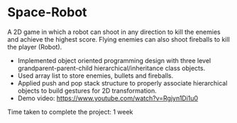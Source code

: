 # Space-Robot

A 2D game in which a robot can shoot in any direction to kill the enemies and achieve the highest score. Flying enemies can also shoot fireballs to kill the player (Robot).
- Implemented object oriented programming design with three level grandparent-parent-child hierarchical/inheritance class objects.
- Used array list to store enemies, bullets and fireballs.
- Applied push and pop stack structure to properly associate hierarchical objects to build gestures for 2D transformation.
- Demo video: https://www.youtube.com/watch?v=Rgjyn1Di1u0

Time taken to complete the project: 1 week
